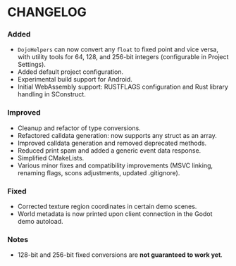 # CHANGELOG

### Added
- `DojoHelpers` can now convert any `float` to fixed point and vice versa, with utility tools for 64, 128, and 256-bit integers (configurable in Project Settings).
- Added default project configuration.
- Experimental build support for Android.
- Initial WebAssembly support: RUSTFLAGS configuration and Rust library handling in SConstruct.

### Improved
- Cleanup and refactor of type conversions.
- Refactored calldata generation: now supports any struct as an array.
- Improved calldata generation and removed deprecated methods.
- Reduced print spam and added a generic event data response.
- Simplified CMakeLists.
- Various minor fixes and compatibility improvements (MSVC linking, renaming flags, scons adjustments, updated .gitignore).

### Fixed
- Corrected texture region coordinates in certain demo scenes.
- World metadata is now printed upon client connection in the Godot demo autoload.

### Notes
- 128-bit and 256-bit fixed conversions are **not guaranteed to work yet**.